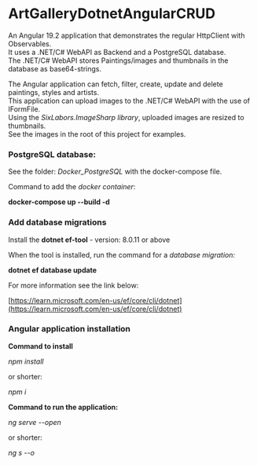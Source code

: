 # ArtGalleryDotnetAngularCRUD

An Angular 19.2 application that demonstrates the regular HttpClient with Observables.  
It uses a .NET/C# WebAPI as Backend and a PostgreSQL database.  
The .NET/C# WebAPI stores Paintings/images and thumbnails in the database as base64-strings.

The Angular application can fetch, filter, create, update and delete paintings, styles and artists.  
This application can upload images to the .NET/C# WebAPI with the use of IFormFile.  
Using the _SixLabors.ImageSharp library_, uploaded images are resized to thumbnails.  
See the images in the root of this project for examples.

### **PostgreSQL database:**

See the folder: _Docker\_PostgreSQL_ with the docker-compose file.

Command to add the _docker container_:

**docker-compose up --build -d**

### **Add database migrations**

Install the **dotnet ef-tool** - version: 8.0.11 or above

When the tool is installed, run the command for a _database migration:_

**dotnet ef database update**

For more information see the link below:

[https://learn.microsoft.com/en-us/ef/core/cli/dotnet](https://learn.microsoft.com/en-us/ef/core/cli/dotnet)

### **Angular application installation**

**Command to install**

_npm install_

or shorter:

_npm i_

**Command to run the application:**

_ng serve --open_

or shorter:

_ng s --o_